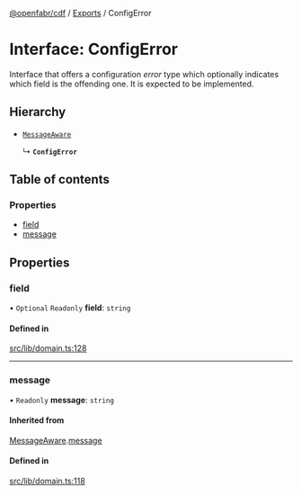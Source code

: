[@openfabr/cdf](../README.md) / [Exports](../modules.md) / ConfigError

# Interface: ConfigError

Interface that offers a configuration *error* type which optionally indicates which field is the offending one.
It is expected to be implemented.

## Hierarchy

- [`MessageAware`](MessageAware.md)

  ↳ **`ConfigError`**

## Table of contents

### Properties

- [field](ConfigError.md#field)
- [message](ConfigError.md#message)

## Properties

### field

• `Optional` `Readonly` **field**: `string`

#### Defined in

[src/lib/domain.ts:128](https://github.com/openfabr/cdf/blob/8dc07b3/core/typescript/src/lib/domain.ts#L128)

___

### message

• `Readonly` **message**: `string`

#### Inherited from

[MessageAware](MessageAware.md).[message](MessageAware.md#message)

#### Defined in

[src/lib/domain.ts:118](https://github.com/openfabr/cdf/blob/8dc07b3/core/typescript/src/lib/domain.ts#L118)
